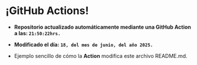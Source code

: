 # ¡GitHub Actions!
* **Repositorio actualizado automáticamente mediante una GitHub Action a las: `21:50:22hrs.`**
* **Modificado el día: `18, del mes de junio, del año 2025.`**

* Ejemplo sencillo de cómo la **Action** modifica este archivo README.md.
